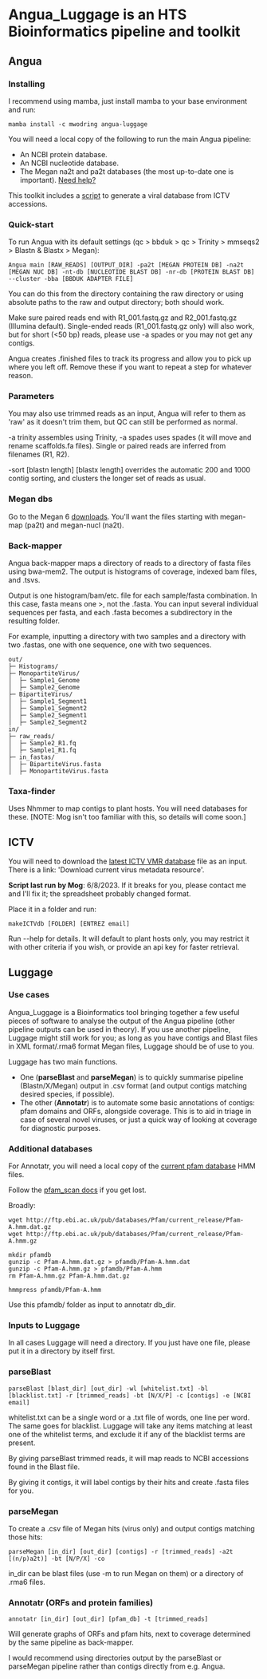 # Angua_Luggage is an HTS Bioinformatics pipeline and toolkit

## Angua

### Installing

I recommend using mamba, just install mamba to your base environment and run:
```
mamba install -c mwodring angua-luggage
```
You will need a local copy of the following to run the main Angua pipeline:

- An NCBI protein database.
- An NCBI nucleotide database.
- The Megan na2t and pa2t databases (the most up-to-date one is important). [Need help?](#Megan)

This toolkit includes a [script](#ICTV) to generate a viral database from ICTV accessions.

### Quick-start

To run Angua with its default settings (qc > bbduk > qc > Trinity > mmseqs2 > Blastn & Blastx > Megan):
```
Angua main [RAW_READS] [OUTPUT_DIR] -pa2t [MEGAN PROTEIN DB] -na2t [MEGAN NUC DB] -nt-db [NUCLEOTIDE BLAST DB] -nr-db [PROTEIN BLAST DB] --cluster -bba [BBDUK ADAPTER FILE]
```
You can do this from the directory containing the raw directory or using absolute paths to the raw and output directory; both should work. 

Make sure paired reads end with R1_001.fastq.gz and R2_001.fastq.gz (Illumina default). Single-ended reads (R1_001.fastq.gz only) will also work, but for short (<50 bp) reads, please use -a spades or you may not get any contigs.

Angua creates .finished files to track its progress and allow you to pick up where you left off. Remove these if you want to repeat a step for whatever reason.  

### Parameters 

You may also use trimmed reads as an input, Angua will refer to them as 'raw' as it doesn't trim them, but QC can still be performed as normal.

-a trinity assembles using Trinity, -a spades uses spades (it will move and rename scaffolds.fa files). Single or paired reads are inferred from filenames (R1, R2).

-sort [blastn length] [blastx length] overrides the automatic 200 and 1000 contig sorting, and clusters the longer set of reads as usual. 

### Megan dbs

Go to the Megan 6 [downloads](https://software-ab.cs.uni-tuebingen.de/download/megan6/welcome.html). You'll want the files starting with megan-map (pa2t) and megan-nucl (na2t). 

### Back-mapper

Angua back-mapper maps a directory of reads to a directory of fasta files using bwa-mem2. The output is histograms of coverage, indexed bam files, and .tsvs.

Output is one histogram/bam/etc. file for each sample/fasta combination. In this case, fasta means one >, not the .fasta. You can input several individual sequences per fasta, and each .fasta becomes a subdirectory in the resulting folder.

For example, inputting a directory with two samples and a directory with two .fastas, one with one sequence, one with two sequences.

```
out/
├─ Histograms/
├─ MonopartiteVirus/
│  ├─ Sample1_Genome
│  ├─ Sample2_Genome
├─ BipartiteVirus/
│  ├─ Sample1_Segment1
│  ├─ Sample1_Segment2
│  ├─ Sample2_Segment1
│  ├─ Sample2_Segment2
in/
├─ raw_reads/
│  ├─ Sample2_R1.fq
│  ├─ Sample1_R1.fq
├─ in_fastas/
│  ├─ BipartiteVirus.fasta
│  ├─ MonopartiteVirus.fasta
```

### Taxa-finder

Uses Nhmmer to map contigs to plant hosts. You will need databases for these. [NOTE: Mog isn't too familiar with this, so details will come soon.]

## ICTV

You will need to download the [latest ICTV VMR database](https://ictv.global/vmr) file as an input. There is a link: 'Download current virus metadata resource'.

**Script last run by Mog**: 6/8/2023. If it breaks for you, please contact me and I'll fix it; the spreadsheet probably changed format.

Place it in a folder and run:
```
makeICTVdb [FOLDER] [ENTREZ email] 
```
Run --help for details. It will default to plant hosts only, you may restrict it with other criteria if you wish, or provide an api key for faster retrieval.

## Luggage

### Use cases

Angua_Luggage is a Bioinformatics tool bringing together a few useful pieces of software to analyse the output of the Angua pipeline (other pipeline outputs can be used in theory). If you use another pipeline, Luggage might still work for you; as long as you have contigs and Blast files in XML format/.rma6 format Megan files, Luggage should be of use to you.

Luggage has two main functions. 

- One (**parseBlast** and **parseMegan**) is to quickly summarise pipeline (Blastn/X/Megan) output in .csv format (and output contigs matching desired species, if possible). 
- The other (**Annotatr**) is to automate some basic annotations of contigs: pfam domains and ORFs, alongside coverage. This is to aid in triage in case of several novel viruses, or just a quick way of looking at coverage for diagnostic purposes.

### Additional databases

For Annotatr, you will need a local copy of the [current pfam database](https://ftp.ebi.ac.uk/pub/databases/Pfam/current_release/) HMM files.

Follow the [pfam_scan docs](https://github.com/aziele/pfam_scan) if you get lost. 

Broadly:

```
wget http://ftp.ebi.ac.uk/pub/databases/Pfam/current_release/Pfam-A.hmm.dat.gz
wget http://ftp.ebi.ac.uk/pub/databases/Pfam/current_release/Pfam-A.hmm.gz
```

```
mkdir pfamdb
gunzip -c Pfam-A.hmm.dat.gz > pfamdb/Pfam-A.hmm.dat
gunzip -c Pfam-A.hmm.gz > pfamdb/Pfam-A.hmm
rm Pfam-A.hmm.gz Pfam-A.hmm.dat.gz
```

```
hmmpress pfamdb/Pfam-A.hmm
```

Use this pfamdb/ folder as input to annotatr db_dir.

### Inputs to Luggage

In all cases Luggage will need a directory. If you just have one file, please put it in a directory by itself first.

### parseBlast

```
parseBlast [blast_dir] [out_dir] -wl [whitelist.txt] -bl [blacklist.txt] -r [trimmed_reads] -bt [N/X/P] -c [contigs] -e [NCBI email]
```

whitelist.txt can be a single word or a .txt file of words, one line per word. The same goes for blacklist. Luggage will take any items matching at least one of the whitelist terms, and exclude it if any of the blacklist terms are present.

By giving parseBlast trimmed reads, it will map reads to NCBI accessions found in the Blast file. 

By giving it contigs, it will label contigs by their hits and create .fasta files for you.

### parseMegan

To create a .csv file of Megan hits (virus only) and output contigs matching those hits:

```
parseMegan [in_dir] [out_dir] [contigs] -r [trimmed_reads] -a2t [(n/p)a2t)] -bt [N/P/X] -co
```

in_dir can be blast files (use -m to run Megan on them) or a directory of .rma6 files.

### Annotatr (ORFs and protein families)

```
annotatr [in_dir] [out_dir] [pfam_db] -t [trimmed_reads]
```

Will generate graphs of ORFs and pfam hits, next to coverage determined by the same pipeline as back-mapper. 

I would recommend using directories output by the parseBlast or parseMegan pipeline rather than contigs directly from e.g. Angua.